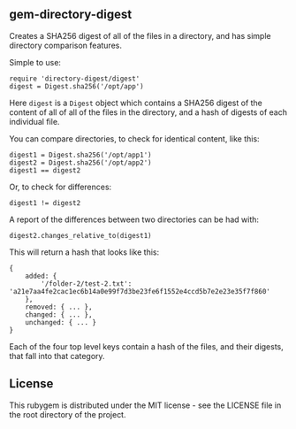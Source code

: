 gem-directory-digest
--------------------

Creates a SHA256 digest of all of the files in a directory, and has simple directory comparison features.

Simple to use:

    require 'directory-digest/digest'
    digest = Digest.sha256('/opt/app')

Here `digest` is a `Digest` object which contains a SHA256 digest of the content of all of all of the files in the directory, and a hash of digests of each individual file.

You can compare directories, to check for identical content, like this:

    digest1 = Digest.sha256('/opt/app1')
    digest2 = Digest.sha256('/opt/app2')
    digest1 == digest2

Or, to check for differences:

    digest1 != digest2

A report of the differences between two directories can be had with:

    digest2.changes_relative_to(digest1)

This will return a hash that looks like this:

    {
        added: {
            '/folder-2/test-2.txt': 'a21e7aa4fe2cac1ec6b14a0e99f7d3be23fe6f1552e4ccd5b7e2e23e35f7f860'
        },
        removed: { ... },
        changed: { ... },
        unchanged: { ... }
    }

Each of the four top level keys contain a hash of the files, and their digests, that fall into that category.

License
-------

This rubygem is distributed under the MIT license - see the LICENSE file in the root directory of the project.
